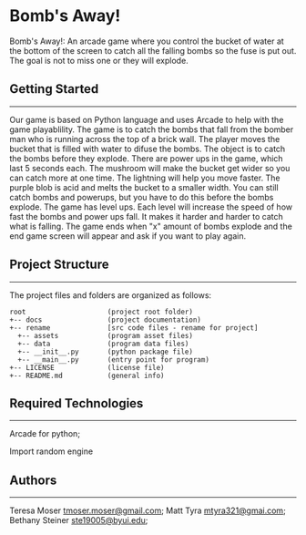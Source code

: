 # Bomb's Away!
Bomb's Away!: An arcade game where you control the bucket of water at the bottom of 
the screen to catch all the falling bombs so the fuse is put out. The goal is not to miss one or they will explode. 

## Getting Started
---
Our game is based on Python language and uses Arcade to help with the game playablility. The game is to catch the bombs that fall from the bomber man who is running across the top of a brick wall. The player moves the bucket that is filled with water to difuse the bombs. The object is to catch the bombs before they explode.
There are power ups in the game, which last 5 seconds each. The mushroom will make the bucket get wider so you can catch more at one time. The lightning will help you move faster. The purple blob is acid and melts the bucket to a smaller width. You can still catch bombs and powerups, but you have to do this before the bombs explode.
The game has level ups. Each level will increase the speed of how fast the bombs and power ups fall. It makes it harder and harder to catch what is falling.
The game ends when "x" amount of bombs explode and the end game screen will appear and ask if you want to play again.
## Project Structure
---
The project files and folders are organized as follows:
```
root                    (project root folder)
+-- docs                (project documentation)
+-- rename              [src code files - rename for project]
  +-- assets            (program asset files)
  +-- data              (program data files)
  +-- __init__.py       (python package file)
  +-- __main__.py       (entry point for program)
+-- LICENSE             (license file)
+-- README.md           (general info)
```

## Required Technologies
---
Arcade for python;

Import random engine



## Authors
---
Teresa Moser   tmoser.moser@gmail.com;
Matt Tyra    mtyra321@gmai.com;
Bethany Steiner    ste19005@byui.edu;

